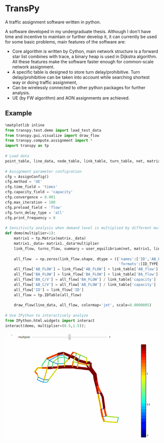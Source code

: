 # TransPy
A traffic assignment software written in python.

A software developed in my undergraduate thesis. Although I don't have time and incentive to maintain or further develop it, it can currently be used for some basic problems, main features of the software are:
- Core algorithm is written by Cython, main network structure is a forward star list combines with trace, a binary heap is used in Dijkstra algorithm. All these features make the software faster enough for common-scale network assignment.
- A specific table is designed to store turn delay/prohibitive. Turn delay/prohibitive can be taken into account while searching shortest way or doing traffic assignment, 
- Can be wirelessly connected to other python packages for further analysis.
- UE (by FW algorithm) and AON assignments are achieved.


## Example
``` Python
%matplotlib inline
from transpy.test.demo import load_test_data
from transpy.gui.visualize import draw_flow
from transpy.compute.assignment import *
import transpy as tp

# Load data
point_table, line_data, node_table, link_table, turn_table, net, matrix = load_test_data()

# Assignment parameter configration
cfg = AssignConfig()
cfg.method = 'UE'
cfg.time_field = 'times'
cfg.capacity_field = 'capacity'
cfg.convergence = 0.001
cfg.max_iteration = 100
cfg.preload_field = 'flow'
cfg.turn_delay_type = 'all'
cfg.print_frequency = 0

# Sensitivity analysis when demand level is multiplied by different multiplier. 
def demo(multiplier=1):
    matrix1 = tp.Matrix(matrix._data)
    matrix1._data= matrix1._data*multiplier
    link_flow, turns_flow, summary = user_equilibrium(net, matrix1, link_table, cfg) # UE assignment
    
    all_flow  = np.zeros(link_flow.shape, dtype = ({'names':['ID','AB_FLOW','BA_FLOW','AB_C/V','BA_C/V'],
                                                    'formats':[ID_TYPE, 'f8','f8','f8','f8']}))
    all_flow['AB_FLOW'] = link_flow['AB_FLOW'] + link_table['AB_flow']
    all_flow['BA_FLOW'] = link_flow['BA_FLOW'] + link_table['BA_flow']
    all_flow['BA_C/V'] = all_flow['BA_FLOW'] / link_table['capacity']
    all_flow['AB_C/V'] = all_flow['AB_FLOW'] / link_table['capacity']
    all_flow['ID'] = link_flow['ID']
    all_flow = tp.IDTable(all_flow)
    
    draw_flow(line_data, all_flow, colormap='jet', scale=0.0000005)

# Use IPython to interactively analyze
from IPython.html.widgets import interact
interact(demo, multiplier=(0.5,1.5));
```
![image](https://github.com/Macer3/TransPy/blob/master/test/data/multiply_demo.gif)
